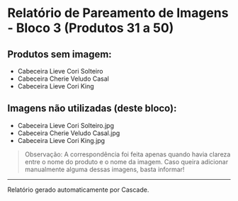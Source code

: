 # Relatório de Pareamento de Imagens - Bloco 3 (Produtos 31 a 50)

## Produtos sem imagem:
- Cabeceira Lieve Cori Solteiro
- Cabeceira Cherie Veludo Casal
- Cabeceira Lieve Cori King

## Imagens não utilizadas (deste bloco):
- Cabeceira Lieve Cori Solteiro.jpg
- Cabeceira Cherie Veludo Casal.jpg
- Cabeceira Lieve Cori King.jpg

> Observação: A correspondência foi feita apenas quando havia clareza entre o nome do produto e o nome da imagem. Caso queira adicionar manualmente alguma dessas imagens, basta informar!

---

Relatório gerado automaticamente por Cascade.
